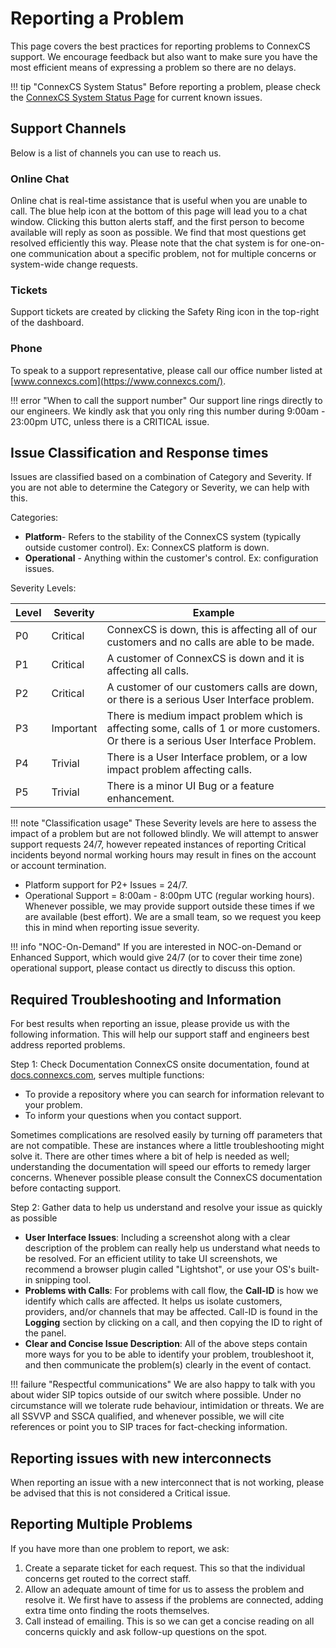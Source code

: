 # Reporting a Problem
This page covers the best practices for reporting problems to ConnexCS support.  We encourage feedback but also want to make sure you have the most efficient means of expressing a problem so there are no delays.

!!! tip "ConnexCS System Status"
    Before reporting a problem, please check the [ConnexCS System Status Page](https://status.connexcs.com/) for current known issues. 

## Support Channels
Below is a list of channels you can use to reach us.

### Online Chat
Online chat is real-time assistance that is useful when you are unable to call.  The blue help icon at the bottom of this page will lead you to a chat window.  Clicking this button alerts staff, and the first person to become available will reply as soon as possible.  We find that most questions get resolved efficiently this way. Please note that the chat system is for one-on-one communication about a specific problem, not for multiple concerns or system-wide change requests. 

### Tickets
Support tickets are created by clicking the Safety Ring icon in the top-right of the dashboard.

### Phone
To speak to a support representative, please call our office number listed at [www.connexcs.com](https://www.connexcs.com/). 

!!! error "When to call the support number"
    Our support line rings directly to our engineers. We kindly ask that you only ring this number during 9:00am - 23:00pm UTC, unless there is a CRITICAL issue.

## Issue Classification and Response times
Issues are classified based on a combination of Category and Severity. If you are not able to determine the Category or Severity, we can help with this. 

Categories:

+ **Platform**- Refers to the stability of the ConnexCS system (typically outside customer control). Ex: ConnexCS platform is down. 
+ **Operational** - Anything within the customer's control. Ex: configuration issues. 

Severity Levels:

|Level|Severity|Example|
|---|---|---|
|P0|Critical|ConnexCS is down, this is affecting all of our customers and no calls are able to be made.|
|P1|Critical|A customer of ConnexCS is down and it is affecting all calls.|
|P2|Critical|A customer of our customers calls are down, or there is a serious User Interface problem.|
|P3|Important|There is medium impact problem which is affecting some, calls of 1 or more customers. Or there is a serious User Interface Problem.|
|P4|Trivial|There is a User Interface problem, or a low impact problem affecting calls.|
|P5|Trivial|There is a minor UI Bug or a feature enhancement.|

!!! note "Classification usage"
    These Severity levels are here to assess the impact of a problem but are not followed blindly. We will attempt to answer support requests 24/7, however repeated instances of reporting Critical incidents beyond normal working hours may result in fines on the account or account termination.
    
+ Platform support for P2+ Issues = 24/7.
+ Operational Support = 8:00am - 8:00pm UTC (regular working hours). Whenever possible, we may provide support outside these times if we are available (best effort). We are a small team, so we request you keep this in mind when reporting issue severity. 

!!! info "NOC-On-Demand"
    If you are interested in NOC-on-Demand or Enhanced Support, which would give 24/7 (or to cover their time zone) operational support, please contact us directly to discuss this option. 


## Required Troubleshooting and Information
For best results when reporting an issue, please provide us with the following information. This will help our support staff and engineers best address reported problems. 

Step 1: Check Documentation
ConnexCS onsite documentation, found at [docs.connexcs.com](https://docs.connexcs.com/), serves multiple functions:

* To provide a repository where you can search for information relevant to your problem.
* To inform your questions when you contact support.

Sometimes complications are resolved easily by turning off parameters that are not compatible. These are instances where a little troubleshooting might solve it. There are other times where a bit of help is needed as well; understanding the documentation will speed our efforts to remedy larger concerns. Whenever possible please consult the ConnexCS documentation before contacting support. 

Step 2: Gather data to help us understand and resolve your issue as quickly as possible
* **User Interface Issues**: Including a screenshot along with a clear description of the problem can really help us understand what needs to be resolved. For an efficient utility to take UI screenshots, we recommend a browser plugin called "Lightshot", or use your OS's built-in snipping tool.
* **Problems with Calls**: For problems with call flow, the **Call-ID** is how we identify which calls are affected. It helps us isolate customers, providers, and/or channels that may be affected. Call-ID is found in the **Logging** section by clicking on a call, and then copying the ID to right of the panel.
* **Clear and Concise Issue Description**: All of the above steps contain more ways for you to be able to identify your problem, troubleshoot it, and then communicate the problem(s) clearly in the event of contact.

!!! failure "Respectful communications"
    We are also happy to talk with you about wider SIP topics outside of our switch where possible. Under no circumstance will we tolerate rude behaviour, intimidation or threats. We are all SSVVP and SSCA qualified, and whenever possible, we will cite references or point you to SIP traces for fact-checking information.

## Reporting issues with new interconnects
When reporting an issue with a new interconnect that is not working, please be advised that this is not considered a Critical issue. 

## Reporting Multiple Problems
If you have more than one problem to report, we ask:

1. Create a separate ticket for each request.  This so that the individual concerns get routed to the correct staff.
2. Allow an adequate amount of time for us to assess the problem and resolve it.  We first have to assess if the problems are connected, adding extra time onto finding the roots themselves.
3. Call instead of emailing.  This is so we can get a concise reading on all concerns quickly and ask follow-up questions on the spot.
